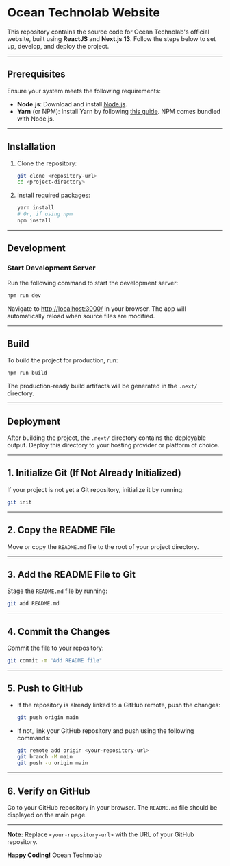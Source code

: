 
# Ocean Technolab Website

This repository contains the source code for Ocean Technolab's official website, built using **ReactJS** and **Next.js 13**. Follow the steps below to set up, develop, and deploy the project.

---

## Prerequisites
Ensure your system meets the following requirements:

- **Node.js**: Download and install [Node.js](https://nodejs.org/).
- **Yarn** (or NPM): Install Yarn by following [this guide](https://classic.yarnpkg.com/en/docs/install/). NPM comes bundled with Node.js.

---

## Installation

1. Clone the repository:
   ```bash
   git clone <repository-url>
   cd <project-directory>
   ```

2. Install required packages:
   ```bash
   yarn install
   # Or, if using npm
   npm install
   ```

---

## Development

### Start Development Server
Run the following command to start the development server:
```bash
npm run dev
```
Navigate to [http://localhost:3000/](http://localhost:3000/) in your browser. The app will automatically reload when source files are modified.

---

## Build

To build the project for production, run:
```bash
npm run build
```
The production-ready build artifacts will be generated in the `.next/` directory.

---

## Deployment

After building the project, the `.next/` directory contains the deployable output. Deploy this directory to your hosting provider or platform of choice.

---

## 1. Initialize Git (If Not Already Initialized)
   If your project is not yet a Git repository, initialize it by running:
   ```bash
   git init
   ```

---

## 2. Copy the README File
   Move or copy the `README.md` file to the root of your project directory.

---

## 3. Add the README File to Git
   Stage the `README.md` file by running:
   ```bash
   git add README.md
   ```

---

## 4. Commit the Changes
   Commit the file to your repository:
   ```bash
   git commit -m "Add README file"
   ```

---

## 5. Push to GitHub
   - If the repository is already linked to a GitHub remote, push the changes:
     ```bash
     git push origin main
     ```

   - If not, link your GitHub repository and push using the following commands:
     ```bash
     git remote add origin <your-repository-url>
     git branch -M main
     git push -u origin main
     ```

---

## 6. Verify on GitHub
   Go to your GitHub repository in your browser. The `README.md` file should be displayed on the main page.

---

**Note:** Replace `<your-repository-url>` with the URL of your GitHub repository.


**Happy Coding!**
Ocean Technolab

